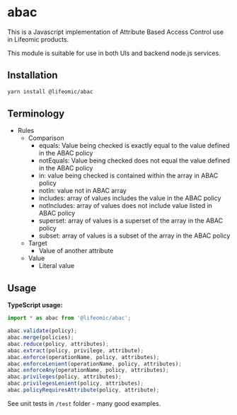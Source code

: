 # abac

This is a Javascript implementation of Attribute Based Access Control
use in Lifeomic products.

This module is suitable for use in both UIs and backend node.js services.

## Installation

```bash
yarn install @lifeomic/abac
```

## Terminology
* Rules
    * Comparison
        * equals: Value being checked is exactly equal to the value defined in the ABAC policy
        * notEquals: Value being checked does not equal the value defined in the ABAC policy
        * in: value being checked is contained within the array in ABAC policy
        * notIn: value not in ABAC array
        * includes: array of values includes the value in the ABAC policy
        * notIncludes: array of values does not include value listed in ABAC policy
        * superset: array of values is a superset of the array in the ABAC policy
        * subset: array of values is a subset of the array in the ABAC policy
    * Target
        * Value of another attribute
    * Value
        * Literal value

## Usage

**TypeScript usage:**

```typescript
import * as abac from '@lifeomic/abac';

abac.validate(policy);
abac.merge(policies);
abac.reduce(policy, attributes);
abac.extract(policy, privilege, attribute);
abac.enforce(operationName, policy, attributes);
abac.enforceLenient(operationName, policy, attributes);
abac.enforceAny(operationName, policy, attributes);
abac.privileges(policy, attributes);
abac.privilegesLenient(policy, attributes);
abac.policyRequiresAttribute(policy, attribute);
```

See unit tests in `/test` folder - many good examples.
